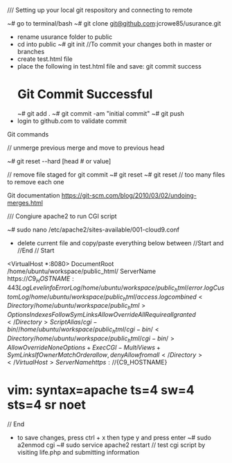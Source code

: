 /// Setting up your local git respository and connecting to remote

~# go to terminal/bash
~# git clone git@github.com:jcrowe85/usurance.git
- rename usurance folder to public
- cd into public
~# git init
//To commit your changes both in master or branches
- create test.html file
- place the following in test.html file and save: <!DOCTYPE html><html><head>git commit success</head><body><h1>Git Commit Successful</h1></body></html>
~# git add .
~# git commit -am "initial commit"
~# git push
- login to github.com to validate commit


Git commands

// unmerge previous merge and move to previous head

~# git reset --hard [head # or value]

// remove file staged for git commit 
~# git reset <file> 
~# git reset // too many files to remove each one

Git documentation
https://git-scm.com/blog/2010/03/02/undoing-merges.html



/// Congiure apache2 to run CGI script

~# sudo nano /etc/apache2/sites-available/001-cloud9.conf
- delete current file and copy/paste everything below between //Start and //End
// Start

<VirtualHost *:8080>
    DocumentRoot /home/ubuntu/workspace/public_html/
    ServerName https://${C9_HOSTNAME}:443
    LogLevel info
    ErrorLog /home/ubuntu/workspace/public_html/error.log
    CustomLog /home/ubuntu/workspace/public_html/access.log combined
    <Directory /home/ubuntu/workspace/public_html>
        Options Indexes FollowSymLinks
        AllowOverride All
        Require all granted
    </Directory>
 ScriptAlias /cgi-bin/ /home/ubuntu/workspace/public_html/cgi-bin/
<Directory /home/ubuntu/workspace/public_html/cgi-bin/>
   AllowOverride None
   Options +ExecCGI -MultiViews +SymLinksIfOwnerMatch
   Order allow,deny
   Allow from all
</Directory>
</VirtualHost>
ServerName https://${C9_HOSTNAME}
# vim: syntax=apache ts=4 sw=4 sts=4 sr noet

// End
- to save changes, press ctrl + x then type y and press enter
~# sudo a2enmod cgi
~# sudo service apache2 restart
// test cgi script by visiting life.php and submitting information